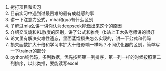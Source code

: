 1. 拷打项目和实习
2. 目前实习中遇到过最困难的最有成就感的事
3. 讲一下注意力公式，mha和gqa有什么区别
4. 了解过mla么讲一讲你认为deepseek能做出来这个的原因
5. 介绍交叉熵和KL散度的区别，讲了公式和推倒（b站上王木头老师讲的很好
6. 论文里有解决灾难性遗忘，里面蒸馏损失怎么实现的，讲一下公式和代码
7. 损失函数扩大十倍和学习率扩大十倍影响一样吗？不同优化器的区别，简单写一下trainer的部分
8. python纯代码，多列数据，优先按照第一列排序，第一列一样的时候按照第二列排序，以此类推，要能读写excel